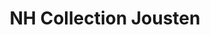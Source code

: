 ---
title: "NH Collection Jousten"
url: /ciudad-autonoma-de-buenos-aires/nh-collection-jousten/
shop: ropa
---